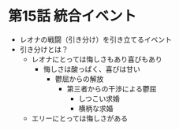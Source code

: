 # 第15話 統合イベント
- レオナの戦闘（引き分け）を引き立てるイベント
- 引き分けとは？
  - レオナにとっては悔しさもあり喜びもあり
    - 悔しさは酸っぱく、喜びは甘い
      - 鬱屈からの解放
        - 第三者からの干渉による鬱屈
          - しつこい求婚
          - 横柄な求婚
  - エリーにとっては悔しさがある
